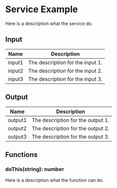 # Service Example

Here is a description what the service do.

## Input

| Name   | Description                      |
| ------ | -------------------------------- |
| input1 | The description for the input 1. |
| input2 | The description for the input 2. |
| input3 | The description for the input 3. |

## Output

| Name    | Description                       |
| ------- | --------------------------------- |
| output1 | The description for the output 1. |
| output2 | The description for the output 2. |
| output3 | The description for the output 3. |

## Functions

### doThis(string): number

Here is a description what the function can do.

